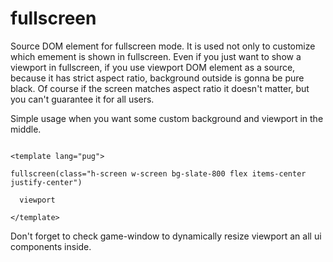 # fullscreen

Source DOM element for fullscreen mode. It is used not only to customize which emement is shown in fullscreen. Even if you just want to show a viewport in fullscreen, if you use viewport DOM element as a source, because it has strict aspect ratio, background outside is gonna be pure black. Of course if the screen matches aspect ratio it doesn't matter, but you can't guarantee it for all users.

Simple usage when you want some custom background and viewport in the middle.

```pug

<template lang="pug">

fullscreen(class="h-screen w-screen bg-slate-800 flex items-center justify-center")

  viewport

</template>

```

Don't forget to check game-window to dynamically resize viewport an all ui components inside.
